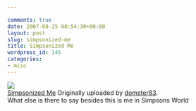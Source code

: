```yaml
---

comments: true
date: 2007-08-25 00:54:30+00:00
layout: post
slug: simpsonized-me
title: Simpsonized Me
wordpress_id: 145
categories:
- misc
---
```

![](http://farm2.static.flickr.com/1128/1231532446_92eb83a582_m.jpg)  
[Simpsonized Me](http://www.flickr.com/photos/domster83/1231532446/)
Originally uploaded by [domster83](http://www.flickr.com/people/domster83/).  
What else is there to say besides this is me in Simpsons World  
